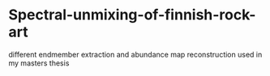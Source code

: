 # Spectral-unmixing-of-finnish-rock-art
different endmember extraction and abundance map reconstruction used in my masters thesis
